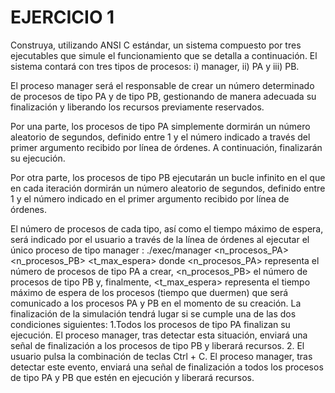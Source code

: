 EJERCICIO 1
==============
Construya, utilizando ANSI C estándar, un sistema compuesto por tres ejecutables que simule el funcionamiento que se detalla a continuación. El sistema contará con tres tipos de procesos: i) manager, ii) PA y iii) PB.

El proceso manager será el responsable de crear un número determinado de procesos de tipo PA y de tipo PB, 
gestionando de manera adecuada su finalización y liberando los recursos previamente reservados.

Por una parte, los procesos de tipo PA simplemente dormirán un número aleatorio de segundos, definido
entre 1 y el número indicado a través del primer argumento recibido por línea de órdenes.
A continuación, finalizarán su ejecución.

Por otra parte, los procesos de tipo PB ejecutarán un bucle infinito en el que en cada iteración dormirán
un número aleatorio de segundos, definido entre 1 y el número indicado en el primer argumento recibido por
línea de órdenes.

El número de procesos de cada tipo, así como el tiempo máximo de espera, será indicado por el usuario a
través de la línea de órdenes al ejecutar el único proceso de tipo
manager : ./exec/manager <n_procesos_PA> <n_procesos_PB> <t_max_espera> donde <n_procesos_PA> representa el número de procesos de tipo PA a crear,
<n_procesos_PB> el número de procesos de tipo PB y, finalmente, <t_max_espera> representa el tiempo máximo de espera de
los procesos (tiempo que duermen) que será comunicado a los procesos PA y PB en el momento de su creación.
La finalización de la simulación tendrá lugar si se cumple una de las dos condiciones siguientes:
1.Todos los procesos de tipo PA finalizan su ejecución. El proceso manager, tras detectar esta
situación, enviará una señal de finalización a los procesos de tipo PB y liberará recursos.
2. El usuario pulsa la combinación de teclas Ctrl + C. El proceso manager, tras detectar este evento,
enviará una señal de finalización a todos los procesos de tipo PA y PB que estén en ejecución y liberará
recursos.
